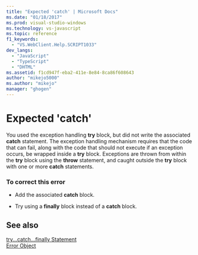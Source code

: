 ```yaml
---
title: "Expected 'catch' | Microsoft Docs"
ms.date: "01/18/2017"
ms.prod: visual-studio-windows
ms.technology: vs-javascript
ms.topic: reference
f1_keywords: 
  - "VS.WebClient.Help.SCRIPT1033"
dev_langs: 
  - "JavaScript"
  - "TypeScript"
  - "DHTML"
ms.assetid: f1cd947f-eba2-411e-8e84-8ca86f608643
author: "mikejo5000"
ms.author: "mikejo"
manager: "ghogen"
---
```

# Expected 'catch'
You used the exception handling **try** block, but did not write the associated **catch** statement. The exception handling mechanism requires that the code that can fail, along with the code that should not execute if an exception occurs, be wrapped inside a **try** block. Exceptions are thrown from within the **try** block using the **throw** statement, and caught outside the **try** block with one or more **catch** statements.  
  
### To correct this error  
  
- Add the associated **catch** block.  
  
- Try using a **finally** block instead of a **catch** block.  
  
## See also  
 [try...catch...finally Statement](../../javascript/reference/try-dot-dot-dot-catch-dot-dot-dot-finally-statement-javascript.md)   
 [Error Object](../../javascript/reference/error-object-javascript.md)